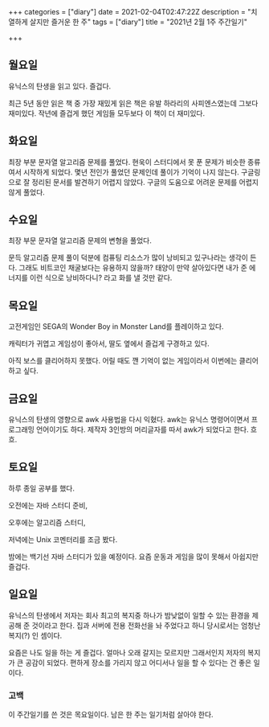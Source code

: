+++
categories = ["diary"]
date = 2021-02-04T02:47:22Z
description = "치열하게 살지만 즐거운 한 주"
tags = ["diary"]
title = "2021년 2월 1주 주간일기"

+++
## 월요일

유닉스의 탄생을 읽고 있다. 즐겁다.

최근 5년 동안 읽은 책 중 가장 재밌게 읽은 책은 유발 하라리의 사피엔스였는데 그보다 재미있다. 작년에 즐겁게 했던 게임들 모두보다 이 책이 더 재미있다.

## 화요일

최장 부분 문자열 알고리즘 문제를 풀었다. 현욱이 스터디에서 못 푼 문제가 비슷한 종류여서 시작하게 되었다. 몇년 전인가 풀었던 문제인데 풀이가 기억이 나지 않는다. 구글링으로 잘 정리된 문서를 발견하기 어렵지 않았다. 구글의 도움으로 어려운 문제를 어렵지 않게 풀었다.

## 수요일

최장 부문 문자열 알고리즘 문제의 변형을 풀었다.

문득 알고리즘 문제 풀이 덕분에 컴퓨팅 리소스가 많이 낭비되고 있구나라는 생각이 든다. 그래도 비트코인 채굴보다는 유용하지 않을까? 태양이 만약 살아있다면 내가 준 에너지를 이런 식으로 낭비하다니? 라고 화를 낼 것만 같다.

## 목요일

고전게임인 SEGA의 Wonder Boy in Monster Land를 플레이하고 있다.

캐릭터가 귀엽고 게임성이 좋아서, 딸도 옆에서 즐겁게 구경하고 있다.

아직 보스를 클리어하지 못했다. 어릴 때도 깬 기억이 없는 게임이라서 이번에는 클리어하고 싶다.

## 금요일

유닉스의 탄생의 영향으로 awk 사용법을 다시 익혔다. awk는 유닉스 명령어이면서 프로그래밍 언어이기도 하다. 제작자 3인방의 머리글자를 따서 awk가 되었다고 한다. 흐흐.

## 토요일

하루 종일 공부를 했다.

오전에는 자바 스터디 준비,

오후에는 알고리즘 스터디,

저녁에는 Unix 코멘터리를 조금 봤다. 

밤에는 백기선 자바 스터디가 있을 예정이다. 요즘 운동과 게임을 많이 못해서 아쉽지만 즐겁다.

## 일요일

유닉스의 탄생에서 저자는 회사 최고의 복지중 하나가 밤낮없이 일할 수 있는 환경을 제공해 준 것이라고 한다. 집과 서버에 전용 전화선을 놔 주었다고 하니 당시로서는 엄청난 복지(?) 인 셈이다. 

요즘은 나도 일을 하는 게 즐겁다. 얼마나 오래 갈지는 모르지만 그래서인지 저자의 복지가 큰 공감이 되었다. 편하게 장소를 가리지 않고 어디서나 일을 할 수 있다는 건 좋은 일이다.

### 고백

이 주간일기를 쓴 것은 목요일이다. 남은 한 주는 일기처럼 살아야 한다.